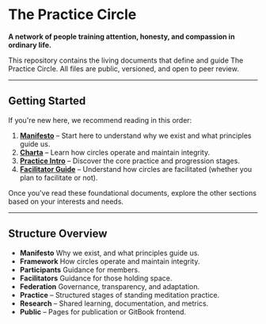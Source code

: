 # The Practice Circle

**A network of people training attention, honesty, and compassion in ordinary life.**

This repository contains the living documents that define and guide The Practice Circle.
All files are public, versioned, and open to peer review.

---

## Getting Started

If you're new here, we recommend reading in this order:

1. **[Manifesto](manifesto/MANIFESTO.md)** – Start here to understand why we exist and what principles guide us.
2. **[Charta](framework/CHARTA.md)** – Learn how circles operate and maintain integrity.
3. **[Practice Intro](practice/STANDING_0_INTRO.md)** – Discover the core practice and progression stages.
4. **[Facilitator Guide](facilitator/FACILITATOR_GUIDE.md)** – Understand how circles are facilitated (whether you plan to facilitate or not).

Once you've read these foundational documents, explore the other sections based on your interests and needs.

---

## Structure Overview

- **Manifesto** Why we exist, and what principles guide us.  
- **Framework** How circles operate and maintain integrity.  
- **Participants** Guidance for members.  
- **Facilitators** Guidance for those holding space.  
- **Federation** Governance, transparency, and adaptation.
- **Practice** – Structured stages of standing meditation practice.
- **Research** – Shared learning, documentation, and metrics.  
- **Public** – Pages for publication or GitBook frontend.